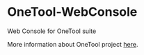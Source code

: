 OneTool-WebConsole
==================

Web Console for OneTool suite

More information about OneTool project [here](https://github.com/OneTool/OneTool-Documentation/blob/master/README.md).
